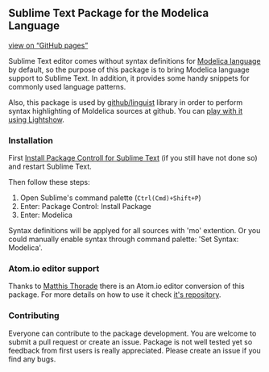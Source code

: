 ## Sublime Text Package for the Modelica Language

[view on “GitHub pages”](http://borischumichev.github.io/modelicaSublimeTextPackage/)

Sublime Text editor comes without syntax definitions for [Modelica language](http://www.modelica.org) by default, so the purpose of this package is to bring Modelica language support to Sublime Text. In addition, it provides some handy snippets for commonly used language patterns.

Also, this package is used by [github/linguist](https://github.com/github/linguist) library in order to perform syntax highlighting of Moldelica sources at github. You can [play with it using Lightshow](https://github-lightshow.herokuapp.com/?utf8=%E2%9C%93&scope=source.modelica&grammar_url=https%3A%2F%2Fgithub.com%2FBorisChumichev%2FmodelicaSublimeTextPackage%2Fblob%2Fmaster%2FModelica.tmLanguage&grammar_text=&code_source=from-url&code_url=https%3A%2F%2Fgithub.com%2Fmodelica%2FModelica%2Fblob%2Frelease%2FModelica%25203.2.1%2FElectrical%2FAnalog%2FLines.mo&code=).

### Installation

First [Install Package Controll for Sublime Text](https://packagecontrol.io/installation) (if you still have not done so) and restart Sublime Text.

Then follow these steps:

1. Open Sublime's command palette (`Ctrl(Cmd)+Shift+P`)
1. Enter: Package Control: Install Package
1. Enter: Modelica

Syntax definitions will be applyed for all sources with 'mo' extention. Or you could manually enable syntax through command palette: 'Set Syntax: Modelica'.

### Atom.io editor support

Thanks to [Matthis Thorade](https://github.com/thorade) there is an Atom.io editor conversion of this package. For more details on how to use it check [it's repository](https://github.com/thorade/atom-language-modelica3).

### Contributing

Everyone can contribute to the package development. You are welcome to submit a pull request or create an issue. Package is not well tested yet so feedback from first users is really appreciated. Please create an issue if you find any bugs.

